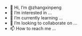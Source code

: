 - 👋 Hi, I’m @zhangxinpeng
- 👀 I’m interested in ...
- 🌱 I’m currently learning ...
- 💞️ I’m looking to collaborate on ...
- 📫 How to reach me ...

<!---
zhangxinpeng-master/zhangxinpeng-master is a ✨ special ✨ repository because its `README.md` (this file) appears on your GitHub profile.
You can click the Preview link to take a look at your changes.
--->
